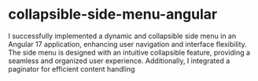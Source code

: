 # collapsible-side-menu-angular
I successfully implemented a dynamic and collapsible side menu in an Angular 17 application, enhancing user navigation and interface flexibility. The side menu is designed with an intuitive collapsible feature, providing a seamless and organized user experience. Additionally, I integrated a paginator for efficient content handling
